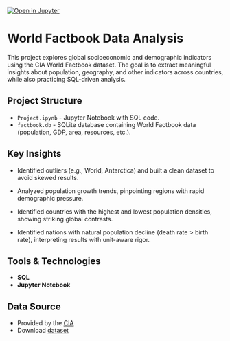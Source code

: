 [![Open in Jupyter](https://img.shields.io/badge/Open%20in-Jupyter-orange?logo=jupyter)](Project.ipynb)   

# World Factbook Data Analysis
This project explores global socioeconomic and demographic indicators using the CIA World Factbook dataset. The goal is to extract meaningful insights about population, geography, and other indicators across countries, while also practicing SQL-driven analysis. 

## Project Structure
- `Project.ipynb` - Jupyter Notebook with SQL code.
- `factbook.db` - SQLite database containing World Factbook data (population, GDP, area, resources, etc.).

## Key Insights
- Identified outliers (e.g., World, Antarctica) and built a clean dataset to avoid skewed results.

- Analyzed population growth trends, pinpointing regions with rapid demographic pressure.

- Identified countries with the highest and lowest population densities, showing striking global contrasts.

- Identified nations with natural population decline (death rate > birth rate), interpreting results with unit-aware rigor.
  
## Tools & Technologies
 - **SQL** 
- **Jupyter Notebook** 

## Data Source 
- Provided by the [CIA](https://www.cia.gov/the-world-factbook/)
- Download [dataset](https://github.com/NBeibarys/Project-Analyzing-CIA-Factbook-Data-Using-SQL/blob/main/factbook.db)
